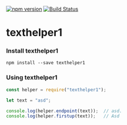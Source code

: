 [![npm version](https://badge.fury.io/js/texthelper1.svg)](https://www.npmjs.com/package/texthelper1)
[![Build Status](https://travis-ci.com/korpozim/texthelper1.svg?branch=master)](https://travis-ci.com/korpozim/texthelper1)

# texthelper1

### Install texthelper1

```
npm install --save texthelper1
```

### Using texthelper1

```javascript
const helper = require("texthelper1");

let text = "asd";

console.log(helper.endpoint(text));  // asd.
console.log(helper.firstup(text));   // Asd
```